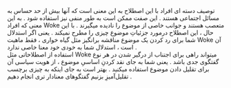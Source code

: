 توصیف دسته ای افراد با این اصطلاح به این معنی است که آنها بیش از حد حساس به مسائل اجتماعی هستند . این صفت ممکن است به طور منفی نیز استفاده شود . به این معنی که افراد Woke متعصب هستند و  جوانب خاصی از موضوع را نادیده میگیرند . با این حال ، این اصطلاح درمورد جزئیاتِ موضوع چیزی را مطرح نمیکند . یعنی اگر استدلال شما برای رد کردن یک موضوع مناقشه برانگیز مثل گیاه خواری ، فقط ماهیت Woke آن است ، استدلال شما به خودی خود معنا خاصی ندارد .  
استفاده از اصطلاحاتی مثل Woke میتواند راهی برای اجتناب از درگیر شدن در هر نوع گفتگوی جدی باشد .  یعنی شما به جای نقد کردنِ اساسیِ موضوع ، از هویت سیاسی آن برای تقلیل دادن موضوع استفاده میکنید . بهتر است به جای اینکه به چیزی برچسب تقلیل‌آمیزِ بزنیم گفتگوهای معنادار تری انجام دهیم .